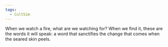 ```yaml
---
tags:
  - CultSim
---
```

When we watch a fire, what are we watching for? When we find it, these are the words it will speak: a word that sanctifies the change that comes when the seared skin peels.